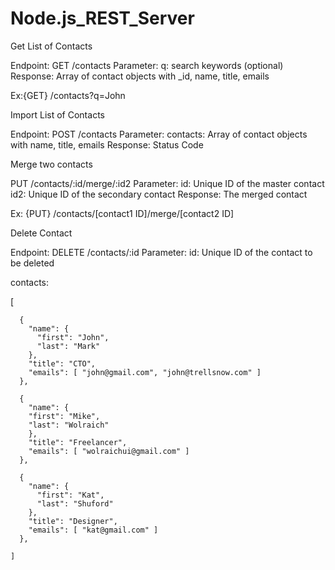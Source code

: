 # Node.js_REST_Server



Get List of Contacts

Endpoint: GET /contacts
Parameter:
  q: search keywords (optional)
Response: Array of contact objects with _id, name, title, emails

Ex:{GET} /contacts?q=John 


Import List of Contacts

Endpoint: POST /contacts
Parameter:
  contacts: Array of contact objects with name, title, emails
Response: Status Code  


Merge two contacts

PUT /contacts/:id/merge/:id2
Parameter:
  id:  Unique ID of the master contact
  id2: Unique ID of the secondary contact
Response: The merged contact 

Ex: {PUT} /contacts/[contact1 ID]/merge/[contact2 ID]

Delete Contact

Endpoint: DELETE /contacts/:id
Parameter:
  id: Unique ID of the contact to be deleted



  contacts: 
  
  [
      
      {
        "name": {
          "first": "John",
          "last": "Mark"
        },
        "title": "CTO",
        "emails": [ "john@gmail.com", "john@trellsnow.com" ]
      },
      
      {
        "name": {
        "first": "Mike",
        "last": "Wolraich"
        },
        "title": "Freelancer",
        "emails": [ "wolraichui@gmail.com" ]
      },
      
      {
        "name": {
          "first": "Kat",
          "last": "Shuford"
        },
        "title": "Designer",
        "emails": [ "kat@gmail.com" ]
      },
      
    ]
